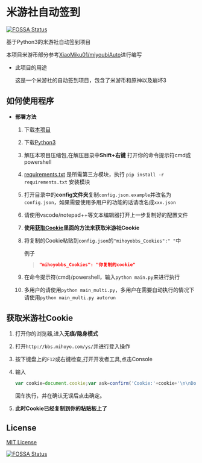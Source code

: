 # 米游社自动签到
[![FOSSA Status](https://app.fossa.com/api/projects/git%2Bgithub.com%2FWomsxd%2FAutoMihoyoBBS.svg?type=shield)](https://app.fossa.com/projects/git%2Bgithub.com%2FWomsxd%2FAutoMihoyoBBS?ref=badge_shield)


基于Python3的米游社自动签到项目

本项目米游币部分参考[XiaoMiku01/miyoubiAuto](https://github.com/XiaoMiku01/miyoubiAuto)进行编写

* 此项目的用途

  这是一个米游社的自动签到项目，包含了米游币和原神以及崩坏3

## 如何使用程序

* **部署方法**

  1. 下载[本项目](https://github.com/Womsxd/AutoMihoyoBBS/archive/refs/heads/master.zip)

  2. 下载[Python3](https://www.python.org/downloads/)

  3. 解压本项目压缩包,在解压目录中**Shift+右键** 打开你的命令提示符cmd或powershell

  4. [requirements.txt](https://raw.githubusercontent.com/Womsxd/AutoMihoyoBBS/master/requirements.txt) 是所需第三方模块，执行 `pip install -r requirements.txt` 安装模块

  5. 打开目录中的**config文件夹**复制`config.json.example`并改名为`config.json`，如果需要使用多用户的功能的话请改名成`xxx.json`

  6. 请使用vscode/notepad++等文本编辑器打开上一步复制好的配置文件

  7. **使用[获取Cookie](#获取米游社Cookie)里面的方法来获取米游社Cookie**

  8. 将复制的Cookie粘贴到`config.json`的`"mihoyobbs_Cookies":" "`中

        例子

        > ```json
        > "mihoyobbs_Cookies": "你复制的cookie"
        > ```

  9. 在命令提示符(cmd)/powershell，输入`python main.py`来进行执行
  
  10. 多用户的请使用`python main_multi.py`，多用户在需要自动执行的情况下请使用`python main_multi.py autorun`

## 获取米游社Cookie

1. 打开你的浏览器,进入**无痕/隐身模式**

2. 打开`http://bbs.mihoyo.com/ys/`并进行登入操作

3. 按下键盘上的`F12`或右键检查,打开开发者工具,点击Console

4. 输入

   ```javascript
   var cookie=document.cookie;var ask=confirm('Cookie:'+cookie+'\n\nDo you want to copy the cookie to the clipboard?');if(ask==true){copy(cookie);msg=cookie}else{msg='Cancel'}
   ```

   回车执行，并在确认无误后点击确定。

5. **此时Cookie已经复制到你的粘贴板上了**

## License

[MIT License](https://github.com/Womsxd/AutoMihoyoBBS/blob/master/LICENSE)


[![FOSSA Status](https://app.fossa.com/api/projects/git%2Bgithub.com%2FWomsxd%2FAutoMihoyoBBS.svg?type=large)](https://app.fossa.com/projects/git%2Bgithub.com%2FWomsxd%2FAutoMihoyoBBS?ref=badge_large)